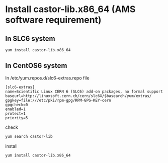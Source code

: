 # Install castor-lib.x86_64 (AMS software requirement)

## In SLC6 system
```bash
yum install castor-lib.x86_64
```

## In CentOS6 system
In /etc/yum.repos.d/slc6-extras.repo file
```
[slc6-extras]
name=Scientific Linux CERN 6 (SLC6) add-on packages, no formal support
baseurl=http://linuxsoft.cern.ch/cern/slc6X/$basearch/yum/extras/
gpgkey=file:///etc/pki/rpm-gpg/RPM-GPG-KEY-cern
gpgcheck=0
enabled=1
protect=1
priority=5
```
check
```bash
yum search castor-lib
```
install
```bash
yum install castor-lib.x86_64
```
